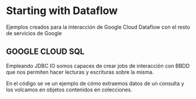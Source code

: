 # Starting with Dataflow

Ejemplos creados para la interacción de Google Cloud Dataflow con el resto de servicios de Google


## GOOGLE CLOUD SQL

Empleando JDBC IO somos capaces de crear jobs de interacción con BBDD que nos permiten hacer lecturas y escrituras sobre la misma.

En el código se ve un ejemplo de cómo extraemos datos de un consulta y los volcamos en objetos contenidos en colecciones.
 